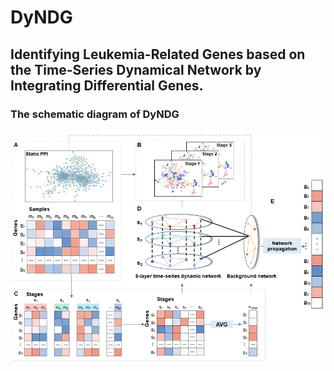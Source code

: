 # DyNDG
Identifying Leukemia-Related Genes based on the Time-Series Dynamical Network by Integrating Differential Genes.
-----------------------------------------------------------------------------------------
### The schematic diagram of DyNDG
![image](https://github.com/CSUBioGroup/DyNDG/blob/main/Figures/Schematic_diagram.jpg)

